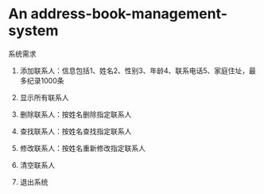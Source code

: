 # An address-book-management-system

系统需求

1. 添加联系人：信息包括1、姓名2、性别3、年龄4、联系电话5、家庭住址，最多纪录1000条

2. 显示所有联系人

3. 删除联系人：按姓名删除指定联系人

4. 查找联系人：按姓名查找指定联系人

5. 修改联系人：按姓名重新修改指定联系人

6. 清空联系人

7. 退出系统

